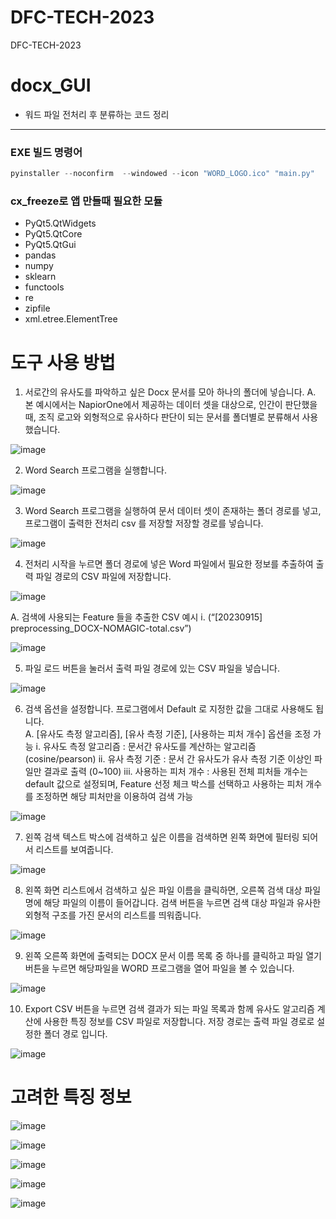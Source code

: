 # DFC-TECH-2023
DFC-TECH-2023

# docx_GUI

- 워드 파일 전처리 후 분류하는 코드 정리

---

### EXE 빌드 명령어 

```python
pyinstaller --noconfirm  --windowed --icon "WORD_LOGO.ico" "main.py"
```

### cx_freeze로 앱 만들때 필요한 모듈
- PyQt5.QtWidgets
- PyQt5.QtCore
- PyQt5.QtGui
- pandas
- numpy
- sklearn
- functools
- re
- zipfile
- xml.etree.ElementTree

# 도구 사용 방법
1.	서로간의 유사도를 파악하고 싶은 Docx 문서를 모아 하나의 폴더에 넣습니다.
A.	본 예시에서는 NapiorOne에서 제공하는 데이터 셋을 대상으로, 인간이 판단했을 때, 조직 로고와 외형적으로 유사하다 판단이 되는 문서를 폴더별로 분류해서 사용했습니다.
 
![image](https://github.com/joseoyeon/DFC-TECH-2023/assets/46625602/fbe2a5c0-a717-4f48-ac5e-4bd000e7a536)


2.	Word Search 프로그램을 실행합니다.
   
 ![image](https://github.com/joseoyeon/DFC-TECH-2023/assets/46625602/1f5991a1-fc04-4453-ae3a-cb33ae6883bc)
 
3.	Word Search 프로그램을 실행하여 문서 데이터 셋이 존재하는 폴더 경로를 넣고,  프로그램이 출력한 전처리 csv 를 저장할 저장할 경로를 넣습니다.
 
![image](https://github.com/joseoyeon/DFC-TECH-2023/assets/46625602/00f24858-adae-4d67-86fb-60fc511db1cc)


4.	전처리 시작을 누르면 폴더 경로에 넣은 Word 파일에서 필요한 정보를 추출하여 출력 파일 경로의 CSV 파일에 저장합니다. 
 
![image](https://github.com/joseoyeon/DFC-TECH-2023/assets/46625602/0f7ff6e9-9e22-4e93-81a5-150dd99def27)

A.	검색에 사용되는 Feature 들을 추출한 CSV 예시 
i.	(“[20230915] preprocessing_DOCX-NOMAGIC-total.csv”)
 
![image](https://github.com/joseoyeon/DFC-TECH-2023/assets/46625602/03158b89-dc5c-459d-a3ce-73acc2e1ce5d)

5.	파일 로드 버튼을 눌러서 출력 파일 경로에 있는 CSV 파일을 넣습니다.

![image](https://github.com/joseoyeon/DFC-TECH-2023/assets/46625602/517259f7-1e4e-42df-9717-cf9a95fc0881)


6.	검색 옵션을 설정합니다. 프로그램에서 Default 로 지정한 값을 그대로 사용해도 됩니다.  
A.	[유사도 측정 알고리즘], [유사 측정 기준], [사용하는 피처 개수] 옵션을 조정 가능
i.	유사도 측정 알고리즘 : 문서간 유사도를 계산하는 알고리즘 (cosine/pearson)
ii.	유사 측정 기준 : 문서 간 유사도가 유사 측정 기준 이상인 파일만 결과로 출력 (0~100)
iii.	사용하는 피처 개수 : 사용된 전체 피처들 개수는 default 값으로 설정되며, Feature 선정 체크 박스를 선택하고 사용하는 피처 개수를 조정하면 해당 피처만을 이용하여 검색 가능  
 
![image](https://github.com/joseoyeon/DFC-TECH-2023/assets/46625602/c2002273-0120-4e8c-953c-509ca786d0bc)


7.	왼쪽 검색 텍스트 박스에 검색하고 싶은 이름을 검색하면 왼쪽 화면에 필터링 되어서 리스트를 보여줍니다. 
 
![image](https://github.com/joseoyeon/DFC-TECH-2023/assets/46625602/1f742f2e-0474-4f98-aaf5-d429fd809f2a)

8.	왼쪽 화면 리스트에서 검색하고 싶은 파일 이름을 클릭하면, 오른쪽 검색 대상 파일 명에 해당 파일의 이름이 들어갑니다. 검색 버튼을 누르면 검색 대상 파일과 유사한 외형적 구조를 가진 문서의 리스트를 띄워줍니다. 
 
![image](https://github.com/joseoyeon/DFC-TECH-2023/assets/46625602/02797cbb-c394-47db-acd9-e621abd8fb33)


9.	왼쪽 오른쪽 화면에 출력되는 DOCX 문서 이름 목록 중 하나를 클릭하고 파일 열기 버튼을 누르면 해당파일을 WORD 프로그램을 열어 파일을 볼 수 있습니다. 
 
![image](https://github.com/joseoyeon/DFC-TECH-2023/assets/46625602/562b7f73-fa42-40ee-91f8-40777f88b392)


10.	Export CSV 버튼을 누르면 검색 결과가 되는 파일 목록과 함께 유사도 알고리즘 계산에 사용한 특징 정보를 CSV 파일로 저장합니다. 저장 경로는 출력 파일 경로로 설정한 폴더 경로 입니다.
 
![image](https://github.com/joseoyeon/DFC-TECH-2023/assets/46625602/fdd8e213-3af3-48f7-9ddd-2920ab3031f2)

# 고려한 특징 정보 

![image](https://user-images.githubusercontent.com/46625602/230552907-c8c020a0-9f82-47ae-af96-019b001397c4.png)

![image](https://user-images.githubusercontent.com/46625602/230552950-4f2c88ac-f91c-4562-86d8-089317ea98c9.png)

![image](https://user-images.githubusercontent.com/46625602/230552969-547c1142-0958-4160-8708-e0de8c93bcce.png)

![image](https://user-images.githubusercontent.com/46625602/230552986-d2003da3-5338-4a5c-8d5d-3710edbb8e65.png)

![image](https://user-images.githubusercontent.com/46625602/230553018-9788a06b-e519-4571-bcb9-0bc0f2eadc6a.png)
